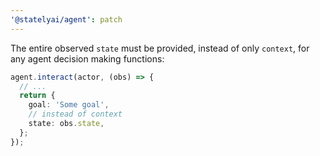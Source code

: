 ```yaml
---
'@statelyai/agent': patch
---
```


The entire observed `state` must be provided, instead of only `context`, for any agent decision making functions:

```ts
agent.interact(actor, (obs) => {
  // ...
  return {
    goal: 'Some goal',
    // instead of context
    state: obs.state,
  };
});
```
